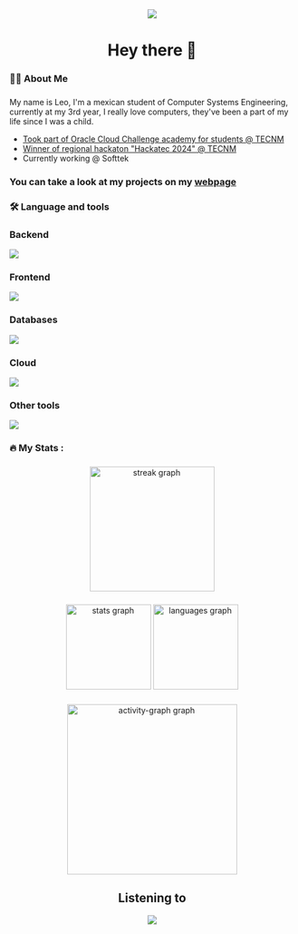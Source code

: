 <div align='center'>
  <img src='https://media3.giphy.com/media/v1.Y2lkPTc5MGI3NjExMzJqcDN5Zm1lYWYza3BucDZvNnFhcjZrdG82NzR5b3EwNG9xcWR6ZyZlcD12MV9pbnRlcm5hbF9naWZfYnlfaWQmY3Q9Zw/Eo1ZLxj1Qggmvle4oG/giphy.webp'/>
</div>

###

<h1 align="center">Hey there 👋</h1>

###

<h3 align="left">👩‍💻  About Me</h3>

###

<p>
My name is Leo, I'm a mexican student of Computer Systems Engineering, currently at my 3rd year, I really love computers, they've been a part of my life since I was a child. <br>

- [Took part of Oracle Cloud Challenge academy for students @ TECNM](https://1drv.ms/b/s!Ag7NmhN54xUEkKUC_KXw7z43iTPusQ?e=UEhVP7)
- [Winner of regional hackaton "Hackatec 2024" @ TECNM](https://www.facebook.com/TecNMSaltilloSistemas/posts/825668063046098)
- Currently working @ Softtek

### You can take a look at my projects on my [webpage](https://nexwan-github-io.vercel.app/)
</p>

###

<h3 align="left">🛠 Language and tools</h3>

###

<h3 align="left"> Backend </h3>
<img src='https://go-skill-icons.vercel.app/api/icons?i=cs,cpp,java,rust,zig,dotnet,kotlin,elysia,nextjs,spring'/>

<h3 align="left"> Frontend </h3>
<img src='https://go-skill-icons.vercel.app/api/icons?i=css,html,react,angular,tailwindcss'/>

<h3 align="left"> Databases </h3>
<img src='https://go-skill-icons.vercel.app/api/icons?i=postgresql,sqlserver,mysql,oracle'/>

<h3 align="left"> Cloud </h3>
<img src='https://go-skill-icons.vercel.app/api/icons?i=gcp,oracle'/>

<h3 align="left"> Other tools </h3>
<img src='https://go-skill-icons.vercel.app/api/icons?i=git,bash,arch,linux,github,vercel'/>



###

<h3 align="left">🔥   My Stats :</h3>

###

<div align="center">
  <img src="https://streak-stats.demolab.com?user=NexWan&locale=en&mode=daily&theme=dark&hide_border=false&border_radius=5&order=3" height="220" alt="streak graph"  />
</div>

###

<div align="center">
  <img src="https://github-readme-stats.vercel.app/api?username=NexWan&hide_title=false&hide_rank=false&show_icons=true&include_all_commits=true&disable_animations=false&theme=dracula&locale=en&hide_border=false&order=1&hide=c" height="150" alt="stats graph"  />
  <img src="https://github-readme-stats.vercel.app/api/top-langs?username=NexWan&locale=en&hide_title=false&layout=compact&card_width=320&langs_count=6&theme=dracula&hide_border=false&order=2&hide=c" height="150" alt="languages graph"  />
</div>

###

<div align="center">
  <img src="https://github-readme-activity-graph.vercel.app/graph?username=NexWan&radius=16&theme=react&area=true&order=5" height="300" alt="activity-graph graph"  />
</div>

###

<h2 align="center">Listening to</h2>

<div align="center"><img src="https://spoti-playing.vercel.app/api/svg?userId=31yzahwadeqrj7t3znaogbz63vjm&compact=true" /></div>

###

